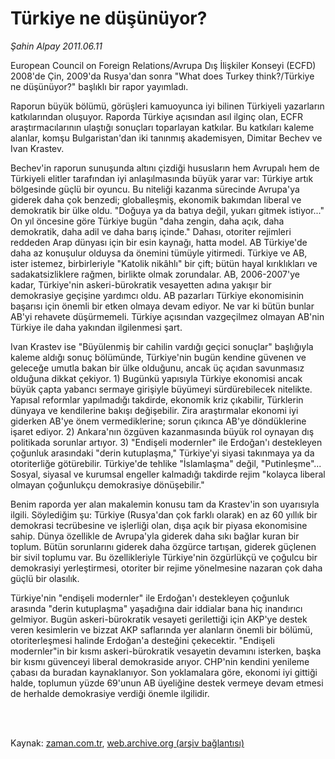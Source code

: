 # Türkiye ne düşünüyor?

*Şahin Alpay 2011.06.11*

<td class="columnist-detail">
<p>European Council on Foreign Relations/Avrupa Dış İlişkiler Konseyi (ECFD) 2008'de Çin, 2009'da Rusya'dan sonra "What does Turkey think?/Türkiye ne düşünüyor?" başlıklı bir rapor yayımladı.</p>
<p>
<div id="haberMetinDiv">
<p>Raporun büyük bölümü, görüşleri kamuoyunca iyi bilinen Türkiyeli yazarların katkılarından oluşuyor. Raporda Türkiye açısından asıl ilginç olan, ECFR araştırmacılarının ulaştığı sonuçları toparlayan katkılar. Bu katkıları kaleme alanlar, komşu Bulgaristan'dan iki tanınmış akademisyen, Dimitar Bechev ve Ivan Krastev.
<p>Bechev'in raporun sunuşunda altını çizdiği hususların hem Avrupalı hem de Türkiyeli elitler tarafından iyi anlaşılmasında büyük yarar var: Türkiye artık bölgesinde güçlü bir oyuncu. Bu niteliği kazanma sürecinde Avrupa'ya giderek daha çok benzedi; globalleşmiş, ekonomik bakımdan liberal ve demokratik bir ülke oldu. "Doğuya ya da batıya değil, yukarı gitmek istiyor..." On yıl öncesine göre Türkiye bugün "daha zengin, daha açık, daha demokratik, daha adil ve daha barış içinde." Dahası, otoriter rejimleri reddeden Arap dünyası için bir esin kaynağı, hatta model. AB Türkiye'de daha az konuşulur olduysa da önemini tümüyle yitirmedi. Türkiye ve AB, ister istemez, birbirleriyle "Katolik nikâhlı" bir çift; bütün hayal kırıklıkları ve sadakatsizliklere rağmen, birlikte olmak zorundalar. AB, 2006-2007'ye kadar, Türkiye'nin askeri-bürokratik vesayetten adına yakışır bir demokrasiye geçişine yardımcı oldu. AB pazarları Türkiye ekonomisinin başarısı için önemli bir etken olmaya devam ediyor. Ne var ki bütün bunlar AB'yi rehavete düşürmemeli. Türkiye açısından vazgeçilmez olmayan AB'nin Türkiye ile daha yakından ilgilenmesi şart.
<p>Ivan Krastev ise "Büyülenmiş bir cahilin vardığı geçici sonuçlar" başlığıyla kaleme aldığı sonuç bölümünde, Türkiye'nin bugün kendine güvenen ve geleceğe umutla bakan bir ülke olduğunu, ancak üç açıdan savunmasız olduğuna dikkat çekiyor. 1) Bugünkü yapısıyla Türkiye ekonomisi ancak büyük çapta yabancı sermaye girişiyle büyümeyi sürdürebilecek nitelikte. Yapısal reformlar yapılmadığı takdirde, ekonomik kriz çıkabilir, Türklerin dünyaya ve kendilerine bakışı değişebilir. Zira araştırmalar ekonomi iyi giderken AB'ye önem vermediklerine; sorun çıkınca AB'ye döndüklerine işaret ediyor. 2) Ankara'nın özgüven kazanmasında büyük rol oynayan dış politikada sorunlar artıyor. 3) "Endişeli modernler" ile Erdoğan'ı destekleyen çoğunluk arasındaki "derin kutuplaşma," Türkiye'yi siyasi takınmaya ya da otoriterliğe götürebilir. Türkiye'de tehlike "İslamlaşma" değil, "Putinleşme"... Sosyal, siyasal ve kurumsal engeller kalmadığı takdirde rejim "kolayca liberal olmayan çoğunlukçu demokrasiye dönüşebilir."
<p>Benim raporda yer alan makalemin konusu tam da Krastev'in son uyarısıyla ilgili. Söylediğim şu: Türkiye (Rusya'dan çok farklı olarak) en az 60 yıllık bir demokrasi tecrübesine ve işlerliği olan, dışa açık bir piyasa ekonomisine sahip. Dünya özellikle de Avrupa'yla giderek daha sıkı bağlar kuran bir toplum. Bütün sorunlarını giderek daha özgürce tartışan, giderek güçlenen bir sivil toplumu var. Bu özellikleriyle Türkiye'nin özgürlükçü ve çoğulcu bir demokrasiyi yerleştirmesi, otoriter bir rejime yönelmesine nazaran çok daha güçlü bir olasılık.
<p>Türkiye'nin "endişeli modernler" ile Erdoğan'ı destekleyen çoğunluk arasında "derin kutuplaşma" yaşadığına dair iddialar bana hiç inandırıcı gelmiyor. Bugün askeri-bürokratik vesayeti gerilettiği için AKP'ye destek veren kesimlerin ve bizzat AKP saflarında yer alanların önemli bir bölümü, otoriterleşmesi halinde Erdoğan'a desteğini çekecektir. "Endişeli modernler"in bir kısmı askeri-bürokratik vesayetin devamını isterken, başka bir kısmı güvenceyi liberal demokraside arıyor. CHP'nin kendini yenileme çabası da buradan kaynaklanıyor. Son yoklamalara göre, ekonomi iyi gittiği halde, toplumun yüzde 69'unun AB üyeliğine destek vermeye devam etmesi de herhalde demokrasiye verdiği önemle ilgilidir. </p></p></p></p></p></div>
</p>


<p><br>
		 </br></p></td>

Kaynak: [zaman.com.tr](http://zaman.com.tr/yazar.do?yazino=1145413), [web.archive.org (arşiv bağlantısı)](http://web.archive.org/web/20110815104219/http://www.zaman.com.tr:80/yazar.do?yazino=1145413)
